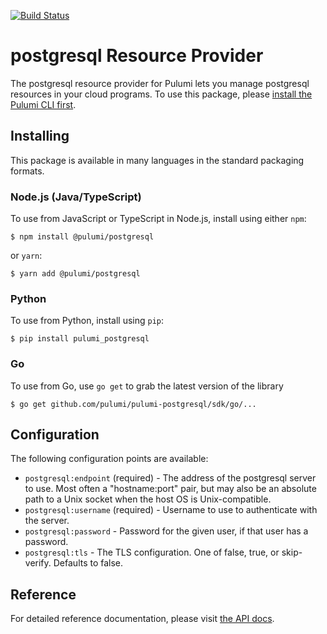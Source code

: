 [![Build Status](https://travis-ci.com/pulumi/pulumi-postgresql.svg?token=eHg7Zp5zdDDJfTjY8ejq&branch=master)](https://travis-ci.com/pulumi/pulumi-postgresql)

# postgresql Resource Provider

The postgresql resource provider for Pulumi lets you manage postgresql resources in your cloud programs.  To use
this package, please [install the Pulumi CLI first](https://pulumi.io/).

## Installing

This package is available in many languages in the standard packaging formats.

### Node.js (Java/TypeScript)

To use from JavaScript or TypeScript in Node.js, install using either `npm`:

    $ npm install @pulumi/postgresql

or `yarn`:

    $ yarn add @pulumi/postgresql

### Python

To use from Python, install using `pip`:

    $ pip install pulumi_postgresql

### Go

To use from Go, use `go get` to grab the latest version of the library

    $ go get github.com/pulumi/pulumi-postgresql/sdk/go/...

## Configuration

The following configuration points are available:

- `postgresql:endpoint` (required) - The address of the postgresql server to use. Most often a "hostname:port" pair, but may also be an absolute path to a Unix socket when the host OS is Unix-compatible.
- `postgresql:username` (required) - Username to use to authenticate with the server.
- `postgresql:password` - Password for the given user, if that user has a password.
- `postgresql:tls` - The TLS configuration. One of false, true, or skip-verify. Defaults to false.

## Reference

For detailed reference documentation, please visit [the API docs](https://pulumi.io/reference/pkg/nodejs/@pulumi/postgresql/index.html).
